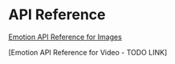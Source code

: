 <!-- 
NavPath: Emotion API
LinkLabel: API Reference
Url: Emotion-api/documentation/API-Reference
Weight: 15
ExtUrl: https://dev.projectoxford.ai/docs/services/5639d931ca73072154c1ce89
-->


# API Reference

[Emotion API Reference for Images](https://dev.projectoxford.ai/docs/services/5639d931ca73072154c1ce89)

[Emotion API Reference for Video - TODO LINK]
